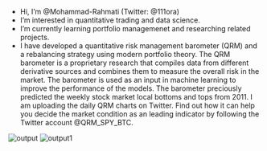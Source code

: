 - Hi, I’m @Mohammad-Rahmati (Twitter: @111ora)
- I’m interested in quantitative trading and data science.
- I’m currently learning portfolio managemenet and researching related projects. 
- I have developed a quantitative risk management barometer (QRM) and a rebalancing strategy using modern portfolio theory. The QRM barometer is a proprietary research that compiles data from different derivative sources and combines them to measure the overall risk in the market. The barometer is used as an input in machine learning to improve the performance of the models. The barometer preciously predicted the weekly stock market local bottoms and tops from 2011. I am uploading the daily QRM charts on Twitter. Find out how it can help you decide the market condition as an leading indicator by following the Twitter account @QRM_SPY_BTC.

![output](https://user-images.githubusercontent.com/22165051/150571523-0c90bd10-5319-4762-b632-64a12132b055.png)
![output1](https://user-images.githubusercontent.com/22165051/150571535-eb716c80-9f3e-43fd-9b5a-61b30f961225.png)
